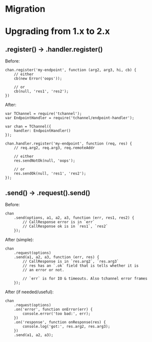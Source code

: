 # Migration

# Upgrading from 1.x to 2.x

## .register() -> .handler.register()

Before:

```
chan.register('my-endpoint', function (arg2, arg3, hi, cb) {
    // either
    cb(new Error('oops'));

    // or
    cb(null, 'res1', 'res2');
})
```

After:

```
var TChannel = require('tchannel');
var EndpointHandler = require('tchannel/endpoint-handler');

var chan = TChannel({
    handler: EndpointHandler()
});

chan.handler.register('my-endpoint', function (req, res) {
    // req.arg2, req.arg3, req.remoteAddr

    // either
    res.sendNotOk(null, 'oops');

    // or
    res.sendOk(null, 'res1', 'res2');
});
```

## .send() -> .request().send()

Before:
```
chan
    .send(options, a1, a2, a3, function (err, res1, res2) {
        // CallResponse error is in `err`
        // CallResponse ok is in `res1`, `res2`
    });
```

After (simple):
```
chan
    .request(options)
    .send(a1, a2, a3, function (err, res) {
        // CallResponse is in `res.arg2`, `res.arg3`
        // res has an `.ok` field that is tells whether it is
        // an error or not.

        // `err` is for IO & timeouts. Also tchannel error frames
    });
```

After (if needed/useful):
```
chan
    .request(options)
    .on('error', function onError(err) {
        console.error('too bad:', err);
    })
    .on('response', function onResponse(res) {
        console.log('got:', res.arg2, res.arg3);
    })
    .send(a1, a2, a3);
```

